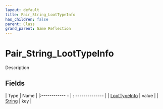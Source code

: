 ```yaml
---
layout: default
title: Pair_String_LootTypeInfo
has_children: false
parent: Class
grand_parent: Game Reflection
---
```

# Pair_String_LootTypeInfo
Description 

## Fields
| Type | Name |
|:------------ - | : -------------- |
| [LootTypeInfo](game-reflection/classes/loot_type_info.md) | value |
| [String](game-reflection/components/string.md) | key |
